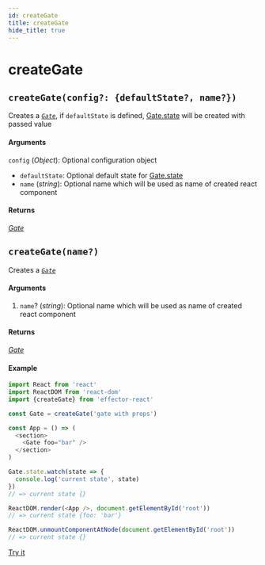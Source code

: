```yaml
---
id: createGate
title: createGate
hide_title: true
---
```


# createGate

## `createGate(config?: {defaultState?, name?})`

Creates a [_`Gate`_](./Gate.md), if `defaultState` is defined, [Gate.state](./Gate.md#state) will be created with passed value

#### Arguments

`config` (_Object_): Optional configuration object

- `defaultState`: Optional default state for [Gate.state](./Gate.md#state)
- `name` (_string_): Optional name which will be used as name of created react component

#### Returns

[_Gate_](./Gate.md)

## `createGate(name?)`

Creates a [_`Gate`_](Gate.md)

#### Arguments

1. `name`? (_string_): Optional name which will be used as name of created react component

#### Returns

[_Gate_](./Gate.md)

#### Example

```js try
import React from 'react'
import ReactDOM from 'react-dom'
import {createGate} from 'effector-react'

const Gate = createGate('gate with props')

const App = () => (
  <section>
    <Gate foo="bar" />
  </section>
)

Gate.state.watch(state => {
  console.log('current state', state)
})
// => current state {}

ReactDOM.render(<App />, document.getElementById('root'))
// => current state {foo: 'bar'}

ReactDOM.unmountComponentAtNode(document.getElementById('root'))
// => current state {}
```

[Try it](https://share.effector.dev/mMZSQclh)
